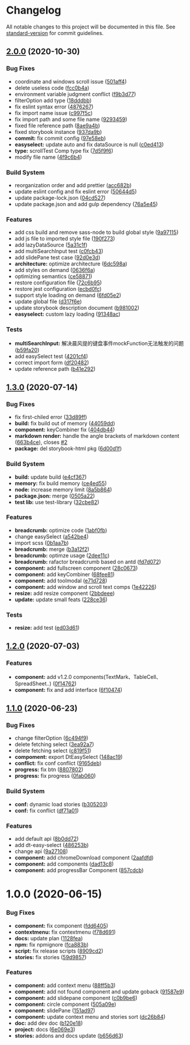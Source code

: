 # Changelog

All notable changes to this project will be documented in this file. See [standard-version](https://github.com/conventional-changelog/standard-version) for commit guidelines.

## [2.0.0](http://gitlab.prod.dtstack.cn/dt-insight-front/infrastructure/dt-react-component/compare/v1.4.1...v2.0.0) (2020-10-30)


### Bug Fixes

* coordinate and windows scroll issue ([501aff4](http://gitlab.prod.dtstack.cn/dt-insight-front/infrastructure/dt-react-component/commit/501aff4))
* delete useless code ([fcc0b4a](http://gitlab.prod.dtstack.cn/dt-insight-front/infrastructure/dt-react-component/commit/fcc0b4a))
* environment variable judgment conflict ([f9b3d77](http://gitlab.prod.dtstack.cn/dt-insight-front/infrastructure/dt-react-component/commit/f9b3d77))
* filterOption add type ([18dddbb](http://gitlab.prod.dtstack.cn/dt-insight-front/infrastructure/dt-react-component/commit/18dddbb))
* fix eslint syntax error ([4876267](http://gitlab.prod.dtstack.cn/dt-insight-front/infrastructure/dt-react-component/commit/4876267))
* fix import name issue ([c997f5c](http://gitlab.prod.dtstack.cn/dt-insight-front/infrastructure/dt-react-component/commit/c997f5c))
* fix import path and some file name ([9293459](http://gitlab.prod.dtstack.cn/dt-insight-front/infrastructure/dt-react-component/commit/9293459))
* fixed file reference path ([8ae9a4b](http://gitlab.prod.dtstack.cn/dt-insight-front/infrastructure/dt-react-component/commit/8ae9a4b))
* fixed storybook instance ([937da9b](http://gitlab.prod.dtstack.cn/dt-insight-front/infrastructure/dt-react-component/commit/937da9b))
* **commit:** fix commit config ([97e58eb](http://gitlab.prod.dtstack.cn/dt-insight-front/infrastructure/dt-react-component/commit/97e58eb))
* **easyselect:** update auto and fix dataSource is null ([c0ed413](http://gitlab.prod.dtstack.cn/dt-insight-front/infrastructure/dt-react-component/commit/c0ed413))
* **type:** scrollTest Comp type fix ([7d5f9f6](http://gitlab.prod.dtstack.cn/dt-insight-front/infrastructure/dt-react-component/commit/7d5f9f6))
* modify file name ([4f9c6b4](http://gitlab.prod.dtstack.cn/dt-insight-front/infrastructure/dt-react-component/commit/4f9c6b4))


### Build System

* reorganization order and add prettier ([acc682b](http://gitlab.prod.dtstack.cn/dt-insight-front/infrastructure/dt-react-component/commit/acc682b))
* update eslint config and fix eslint error ([50644d5](http://gitlab.prod.dtstack.cn/dt-insight-front/infrastructure/dt-react-component/commit/50644d5))
* update package-lock.json ([04cd527](http://gitlab.prod.dtstack.cn/dt-insight-front/infrastructure/dt-react-component/commit/04cd527))
* update package.json and add gulp dependency ([76a5e45](http://gitlab.prod.dtstack.cn/dt-insight-front/infrastructure/dt-react-component/commit/76a5e45))


### Features

* add css build and remove sass-node to build global style ([9a97115](http://gitlab.prod.dtstack.cn/dt-insight-front/infrastructure/dt-react-component/commit/9a97115))
* add js file to imported style file ([190f273](http://gitlab.prod.dtstack.cn/dt-insight-front/infrastructure/dt-react-component/commit/190f273))
* add lazyDataSource ([5a31c1f](http://gitlab.prod.dtstack.cn/dt-insight-front/infrastructure/dt-react-component/commit/5a31c1f))
* add multiSearchInput test ([c0fcb43](http://gitlab.prod.dtstack.cn/dt-insight-front/infrastructure/dt-react-component/commit/c0fcb43))
* add slidePane test case ([92d0e3d](http://gitlab.prod.dtstack.cn/dt-insight-front/infrastructure/dt-react-component/commit/92d0e3d))
* **architecture:** optimize architecture ([6dc598a](http://gitlab.prod.dtstack.cn/dt-insight-front/infrastructure/dt-react-component/commit/6dc598a))
* add styles on demand ([0636f6a](http://gitlab.prod.dtstack.cn/dt-insight-front/infrastructure/dt-react-component/commit/0636f6a))
* optimizing semantics ([ce58871](http://gitlab.prod.dtstack.cn/dt-insight-front/infrastructure/dt-react-component/commit/ce58871))
* restore configuration file ([72c6b95](http://gitlab.prod.dtstack.cn/dt-insight-front/infrastructure/dt-react-component/commit/72c6b95))
* restore jest configuration ([ecbd0fc](http://gitlab.prod.dtstack.cn/dt-insight-front/infrastructure/dt-react-component/commit/ecbd0fc))
* support style loading on demand ([6fd05e2](http://gitlab.prod.dtstack.cn/dt-insight-front/infrastructure/dt-react-component/commit/6fd05e2))
* update global file ([d317f6e](http://gitlab.prod.dtstack.cn/dt-insight-front/infrastructure/dt-react-component/commit/d317f6e))
* update storybook description document ([b981002](http://gitlab.prod.dtstack.cn/dt-insight-front/infrastructure/dt-react-component/commit/b981002))
* **easyselect:** custom lazy loading ([91348ac](http://gitlab.prod.dtstack.cn/dt-insight-front/infrastructure/dt-react-component/commit/91348ac))


### Tests

* **multiSearchInput:** 解决晨风提的键盘事件mockFunction无法触发的问题 ([b59fa20](http://gitlab.prod.dtstack.cn/dt-insight-front/infrastructure/dt-react-component/commit/b59fa20))
* add easySelect test ([4201cf4](http://gitlab.prod.dtstack.cn/dt-insight-front/infrastructure/dt-react-component/commit/4201cf4))
* correct import form ([df20482](http://gitlab.prod.dtstack.cn/dt-insight-front/infrastructure/dt-react-component/commit/df20482))
* update reference path ([b41e292](http://gitlab.prod.dtstack.cn/dt-insight-front/infrastructure/dt-react-component/commit/b41e292))



## [1.3.0](http://gitlab.prod.dtstack.cn/dt-insight-front/infrastructure/dt-react-component/compare/v1.2.0...v1.3.0) (2020-07-14)


### Bug Fixes

* fix first-chiled error ([33d89ff](http://gitlab.prod.dtstack.cn/dt-insight-front/infrastructure/dt-react-component/commit/33d89ff))
* **build:** fix build out of memory ([44059dd](http://gitlab.prod.dtstack.cn/dt-insight-front/infrastructure/dt-react-component/commit/44059dd))
* **component:** keyCombiner fix ([404db44](http://gitlab.prod.dtstack.cn/dt-insight-front/infrastructure/dt-react-component/commit/404db44))
* **markdown render:** handle the angle brackets of markdown content ([663b4ce](http://gitlab.prod.dtstack.cn/dt-insight-front/infrastructure/dt-react-component/commit/663b4ce)), closes [#2](http://gitlab.prod.dtstack.cn/dt-insight-front/infrastructure/dt-react-component/issues/2)
* **package:** del storybook-html pkg ([6d00d1f](http://gitlab.prod.dtstack.cn/dt-insight-front/infrastructure/dt-react-component/commit/6d00d1f))


### Build System

* **build:** update build ([e4cf367](http://gitlab.prod.dtstack.cn/dt-insight-front/infrastructure/dt-react-component/commit/e4cf367))
* **memory:** fix build memory ([ce4ed55](http://gitlab.prod.dtstack.cn/dt-insight-front/infrastructure/dt-react-component/commit/ce4ed55))
* **node:** increase memory limit ([8a5b864](http://gitlab.prod.dtstack.cn/dt-insight-front/infrastructure/dt-react-component/commit/8a5b864))
* **package.json:** merge ([0505a22](http://gitlab.prod.dtstack.cn/dt-insight-front/infrastructure/dt-react-component/commit/0505a22))
* **test lib:** use test-library ([32cbe82](http://gitlab.prod.dtstack.cn/dt-insight-front/infrastructure/dt-react-component/commit/32cbe82))


### Features

* **breadcrumb:** optimize code ([1abf0fb](http://gitlab.prod.dtstack.cn/dt-insight-front/infrastructure/dt-react-component/commit/1abf0fb))
* change easySelect ([a542be4](http://gitlab.prod.dtstack.cn/dt-insight-front/infrastructure/dt-react-component/commit/a542be4))
* import scss ([0b1aa7b](http://gitlab.prod.dtstack.cn/dt-insight-front/infrastructure/dt-react-component/commit/0b1aa7b))
* **breadcrumb:** merge ([b3a12f2](http://gitlab.prod.dtstack.cn/dt-insight-front/infrastructure/dt-react-component/commit/b3a12f2))
* **breadcrumb:** optimze usage ([2dee11c](http://gitlab.prod.dtstack.cn/dt-insight-front/infrastructure/dt-react-component/commit/2dee11c))
* **breadcrumb:** rafactor breadcrumb based on antd ([fd7d072](http://gitlab.prod.dtstack.cn/dt-insight-front/infrastructure/dt-react-component/commit/fd7d072))
* **component:** add fullscreen component ([28c0673](http://gitlab.prod.dtstack.cn/dt-insight-front/infrastructure/dt-react-component/commit/28c0673))
* **component:** add keyCombiner ([68fee81](http://gitlab.prod.dtstack.cn/dt-insight-front/infrastructure/dt-react-component/commit/68fee81))
* **component:** add toolmodal ([e71d728](http://gitlab.prod.dtstack.cn/dt-insight-front/infrastructure/dt-react-component/commit/e71d728))
* **component:** add window and scroll text comps ([1e42226](http://gitlab.prod.dtstack.cn/dt-insight-front/infrastructure/dt-react-component/commit/1e42226))
* **resize:** add resize component ([2bbdeee](http://gitlab.prod.dtstack.cn/dt-insight-front/infrastructure/dt-react-component/commit/2bbdeee))
* **update:** update small feats ([228ce36](http://gitlab.prod.dtstack.cn/dt-insight-front/infrastructure/dt-react-component/commit/228ce36))


### Tests

* **resize:** add test ([ed03d61](http://gitlab.prod.dtstack.cn/dt-insight-front/infrastructure/dt-react-component/commit/ed03d61))



## [1.2.0](http://gitlab.prod.dtstack.cn/dt-insight-front/infrastructure/dt-react-component/compare/v1.1.0...v1.2.0) (2020-07-03)


### Features

* **component:** add v1.2.0 components(TextMark、TableCell、SpreadSheet..) ([0f14762](http://gitlab.prod.dtstack.cn/dt-insight-front/infrastructure/dt-react-component/commit/0f14762))
* **component:** fix and add interface ([6f10474](http://gitlab.prod.dtstack.cn/dt-insight-front/infrastructure/dt-react-component/commit/6f10474))



## [1.1.0](http://gitlab.prod.dtstack.cn/dt-insight-front/infrastructure/dt-react-component/compare/v1.0.0...v1.1.0) (2020-06-23)


### Bug Fixes

* change filterOption ([6c494f9](http://gitlab.prod.dtstack.cn/dt-insight-front/infrastructure/dt-react-component/commit/6c494f9))
* delete fetching select ([3ea92a7](http://gitlab.prod.dtstack.cn/dt-insight-front/infrastructure/dt-react-component/commit/3ea92a7))
* delete fetching select ([c819f51](http://gitlab.prod.dtstack.cn/dt-insight-front/infrastructure/dt-react-component/commit/c819f51))
* **compoment:** export DtEasySelect ([148ac19](http://gitlab.prod.dtstack.cn/dt-insight-front/infrastructure/dt-react-component/commit/148ac19))
* **conflict:** fix conf conflict ([9165deb](http://gitlab.prod.dtstack.cn/dt-insight-front/infrastructure/dt-react-component/commit/9165deb))
* **progress:** fix btn ([8807802](http://gitlab.prod.dtstack.cn/dt-insight-front/infrastructure/dt-react-component/commit/8807802))
* **progress:** fix progress ([0fab060](http://gitlab.prod.dtstack.cn/dt-insight-front/infrastructure/dt-react-component/commit/0fab060))


### Build System

* **conf:** dynamic load stories ([b305203](http://gitlab.prod.dtstack.cn/dt-insight-front/infrastructure/dt-react-component/commit/b305203))
* **conf:** fix conflict ([df71a01](http://gitlab.prod.dtstack.cn/dt-insight-front/infrastructure/dt-react-component/commit/df71a01))


### Features

* add default api ([8b0dd72](http://gitlab.prod.dtstack.cn/dt-insight-front/infrastructure/dt-react-component/commit/8b0dd72))
* add dt-easy-select ([486253b](http://gitlab.prod.dtstack.cn/dt-insight-front/infrastructure/dt-react-component/commit/486253b))
* change api ([9a27108](http://gitlab.prod.dtstack.cn/dt-insight-front/infrastructure/dt-react-component/commit/9a27108))
* **component:** add chromeDownload component ([2aafdfd](http://gitlab.prod.dtstack.cn/dt-insight-front/infrastructure/dt-react-component/commit/2aafdfd))
* **component:** add components ([dad13c8](http://gitlab.prod.dtstack.cn/dt-insight-front/infrastructure/dt-react-component/commit/dad13c8))
* **component:** add progressBar Component ([857cdcb](http://gitlab.prod.dtstack.cn/dt-insight-front/infrastructure/dt-react-component/commit/857cdcb))



# 1.0.0 (2020-06-15)


### Bug Fixes

* **component:** fix component ([fdd6405](http://gitlab.prod.dtstack.cn/dt-insight-front/infrastructure/dt-react-component/commit/fdd6405))
* **contextmenu:** fix contextmenu ([f78d691](http://gitlab.prod.dtstack.cn/dt-insight-front/infrastructure/dt-react-component/commit/f78d691))
* **docs:** update plan ([1128fea](http://gitlab.prod.dtstack.cn/dt-insight-front/infrastructure/dt-react-component/commit/1128fea))
* **npm:** fix npmignore ([fca883b](http://gitlab.prod.dtstack.cn/dt-insight-front/infrastructure/dt-react-component/commit/fca883b))
* **script:** fix release scripts ([8909cd2](http://gitlab.prod.dtstack.cn/dt-insight-front/infrastructure/dt-react-component/commit/8909cd2))
* **stories:** fix stories ([59d9857](http://gitlab.prod.dtstack.cn/dt-insight-front/infrastructure/dt-react-component/commit/59d9857))


### Features

* **component:** add context menu ([88ff5b3](http://gitlab.prod.dtstack.cn/dt-insight-front/infrastructure/dt-react-component/commit/88ff5b3))
* **component:** add not found component and update goback ([91587e9](http://gitlab.prod.dtstack.cn/dt-insight-front/infrastructure/dt-react-component/commit/91587e9))
* **component:** add slidepane component ([c0b9be6](http://gitlab.prod.dtstack.cn/dt-insight-front/infrastructure/dt-react-component/commit/c0b9be6))
* **component:** circle component ([505a09e](http://gitlab.prod.dtstack.cn/dt-insight-front/infrastructure/dt-react-component/commit/505a09e))
* **component:** slidePane ([151ad97](http://gitlab.prod.dtstack.cn/dt-insight-front/infrastructure/dt-react-component/commit/151ad97))
* **component:** update context menu and stories sort ([dc26b84](http://gitlab.prod.dtstack.cn/dt-insight-front/infrastructure/dt-react-component/commit/dc26b84))
* **doc:** add dev doc ([b120e18](http://gitlab.prod.dtstack.cn/dt-insight-front/infrastructure/dt-react-component/commit/b120e18))
* **project:** docs ([6e069e3](http://gitlab.prod.dtstack.cn/dt-insight-front/infrastructure/dt-react-component/commit/6e069e3))
* **stories:** addons and docs update ([b656d63](http://gitlab.prod.dtstack.cn/dt-insight-front/infrastructure/dt-react-component/commit/b656d63))
